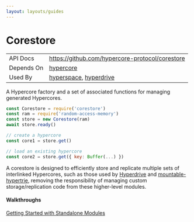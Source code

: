```yaml
---
layout: layouts/guides
---
```


# Corestore

<table class="module-table">
  <tr>
    <td class="row-name">API Docs</td>
    <td><a href="https://github.com/hypercore-protocol/corestore" class="external">https://github.com/hypercore-protocol/corestore</a></td>
  </tr>
  <tr>
    <td class="row-name">Depends On</td>
    <td>
      <a href="../hypercore/" title="hypercore">hypercore</a>
    </td>
  </tr>
  <tr>
    <td class="row-name">Used By</td>
    <td>
      <a href="../../hyperspace/" title="hyperspace">hyperspace</a>,
      <a href="../hyperdrive/" title="hyperdrive">hyperdrive</a>
    </td>
  </tr>
</table>

A Hypercore factory and a set of associated functions for managing generated Hypercores.

```js
const Corestore = require('corestore')
const ram = require('random-access-memory')
const store = new Corestore(ram)
await store.ready()

// create a hypercore
const core1 = store.get()

// load an existing hypercore
const core2 = store.get({ key: Buffer(...) })
```

A corestore is designed to efficiently store and replicate multiple sets of interlinked Hypercores, such as those used by [Hyperdrive](../hyperdrive) and <a href="https://github.com/andrewosh/hypertrie" class="external">mountable-hypertrie</a>, removing the responsibility of managing custom storage/replication code from these higher-level modules.

<div class="linklists two">
  <div class="linklist">
    <h4>Walkthroughs</h4>
    <a href="../../getting-started/standalone-modules/">Getting Started with Standalone Modules</a>
  </div>
</div>